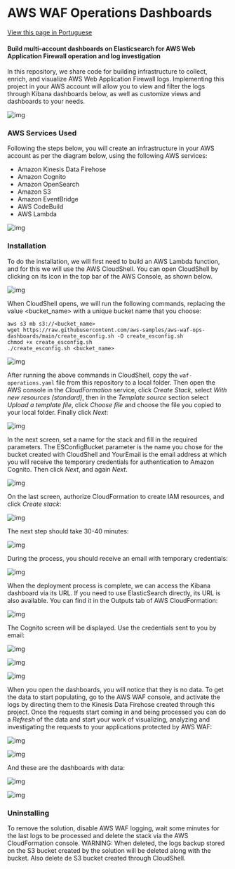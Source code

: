 # AWS WAF Operations Dashboards

[View this page in Portuguese](README_pt.md)

#### Build multi-account dashboards on Elasticsearch for AWS Web Application Firewall operation and log investigation

In this repository, we share code for building infrastructure to collect, enrich, and visualize AWS Web Application Firewall logs. Implementing this project in your AWS account will allow you to view and filter the logs through Kibana dashboards below, as well as customize views and dashboards to your needs.

![img](media/waf_dash_main.png)

### AWS Services Used

Following the steps below, you will create an infrastructure in your AWS account as per the diagram below, using the following AWS services:
* Amazon Kinesis Data Firehose
* Amazon Cognito
* Amazon OpenSearch
* Amazon S3
* Amazon EventBridge
* AWS CodeBuild
* AWS Lambda

![img](media/arch_diagram.png)

### Installation

To do the installation, we will first need to build an AWS Lambda function, and for this we will use the AWS CloudShell. You can open CloudShell by clicking on its icon in the top bar of the AWS Console, as shown below.

![img](media/cloudshell_open.png)

When CloudShell opens, we will run the following commands, replacing the value &lt;bucket_name&gt; with a unique bucket name that you choose:

```
aws s3 mb s3://<bucket_name>
wget https://raw.githubusercontent.com/aws-samples/aws-waf-ops-dashboards/main/create_esconfig.sh -O create_esconfig.sh
chmod +x create_esconfig.sh
./create_esconfig.sh <bucket_name>
```

![img](media/cloudshell_commands.png)

After running the above commands in CloudShell, copy the `waf-operations.yaml` file from this repository to a local folder. Then open the AWS console in the *CloudFormation* service, click *Create Stack*, select *With new resources (standard)*, then in the *Template source* section select *Upload a template file*, click *Choose file* and choose the file you copied to your local folder. Finally click *Next*:

![img](media/image1.png)

In the next screen, set a name for the stack and fill in the required parameters. The ESConfigBucket parameter is the name you chose for the bucket created with CloudShell and YourEmail is the email address at which you will receive the temporary credentials for authentication to Amazon Cognito. Then click *Next*, and again *Next*.

![img](media/image2.png)

On the last screen, authorize CloudFormation to create IAM resources, and click *Create stack*:

![img](media/image3.png)

The next step should take 30-40 minutes:

![img](media/image4.png)

During the process, you should receive an email with temporary credentials:

![img](media/image5.png)

When the deployment process is complete, we can access the Kibana dashboard via its URL. If you need to use ElasticSearch directly, its URL is also available. You can find it in the Outputs tab of AWS CloudFormation:

![img](media/image6.png)

The Cognito screen will be displayed. Use the credentials sent to you by email:

![img](media/image7.png)

![img](media/image8.png)

![img](media/image9.png)

When you open the dashboards, you will notice that they is no data. To get the data to start populating, go to the AWS WAF console, and activate the logs by directing them to the Kinesis Data Firehose created through this project. Once the requests start coming in and being processed you can do a *Refresh* of the data and start your work of visualizing, analyzing and investigating the requests to your applications protected by AWS WAF:

![img](media/image10.png)

![img](media/image11.png)

And these are the dashboards with data:

![img](media/waf_dash_main.png)

![img](media/waf_dash_trends.png)

### Uninstalling

To remove the solution, disable AWS WAF logging, wait some minutes for the last logs to be processed and delete the stack via the AWS CloudFormation console.
WARNING: When deleted, the logs backup stored on the S3 bucket created by the solution will be deleted along with the bucket.
Also delete de S3 bucket created through CloudShell.
